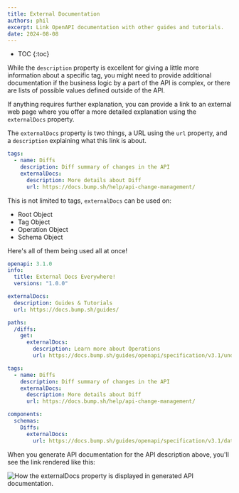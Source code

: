 ```yaml
---
title: External Documentation
authors: phil
excerpt: Link OpenAPI documentation with other guides and tutorials.
date: 2024-08-08
---
```


- TOC
{:toc}

While the `description` property is excellent for giving a little more information about a specific tag, you might need to provide additional documentation if the business logic by a part of the API is complex, or there are lists of possible values defined outside of the API. 

If anything requires further explanation, you can provide a link to an external web page where you offer a more detailed explanation using the `externalDocs` property.

The `externalDocs` property is two things, a URL using the `url` property, and a `description` explaining what this link is about.

```yaml
tags:
  - name: Diffs
    description: Diff summary of changes in the API
    externalDocs:
      description: More details about Diff
      url: https://docs.bump.sh/help/api-change-management/

```

This is not limited to tags, `externalDocs` can be used on:

- Root Object
- Tag Object
- Operation Object
- Schema Object

Here's all of them being used all at once! 

```yaml
openapi: 3.1.0
info: 
  title: External Docs Everywhere! 
  versions: "1.0.0"

externalDocs: 
  description: Guides & Tutorials
  url: https://docs.bump.sh/guides/

paths:
  /diffs:
    get: 
      externalDocs:
        description: Learn more about Operations
        url: https://docs.bump.sh/guides/openapi/specification/v3.1/understanding-structure/paths-operations/

tags:
  - name: Diffs
    description: Diff summary of changes in the API
    externalDocs:
      description: More details about Diff
      url: https://docs.bump.sh/help/api-change-management/

components:
  schemas:
    Diffs:
      externalDocs: 
        url: https://docs.bump.sh/guides/openapi/specification/v3.1/data-models/schema-and-data-types/

```

When you generate API documentation for the API description above, you'll see the link rendered like this:

![How the externalDocs property is displayed in generated API documentation.](/images/guides/tag-with-externaldocs.png)
